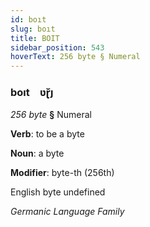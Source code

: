 ```yaml
---
id: boıt
slug: boıt
title: BOIT
sidebar_position: 543
hoverText: 256 byte § Numeral
---
```


### boıt&emsp;<span kind="abugida">ʋɽ̆ȷ</span>

*256 byte* **§** Numeral

**Verb**: to be a byte

**Noun**: a byte

**Modifier**: byte-th (256th)

English byte undefined

*Germanic Language Family*